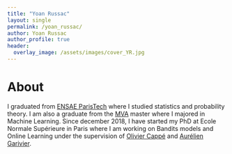 ```yaml
---
title: "Yoan Russac"
layout: single
permalink: /yoan_russac/
author: Yoan Russac
author_profile: true
header:
  overlay_image: /assets/images/cover_YR.jpg
---
```



# About

I graduated from [ENSAE ParisTech](http://www.ensae.fr) where I studied statistics and probability theory.
I am also a graduate from the [MVA](http://cmla.ens-paris-saclay.fr/version-anglaise/academics/mva-master-degree-227777.kjsp) master where I majored in Machine Learning.
Since december 2018, I have started my PhD at Ecole Normale Supérieure in Paris 
where I am working on Bandits models and Online Learning under the supervision of 
[Olivier Cappé](https://www.di.ens.fr/~cappe/) and 
[Aurélien Garivier](https://www.math.univ-toulouse.fr/~agarivie/?q=node/34).    


